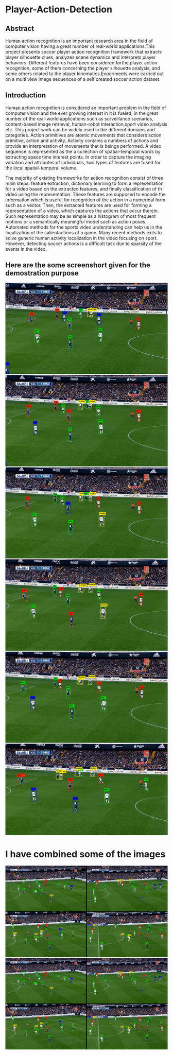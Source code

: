 # Player-Action-Detection
## Abstract 
Human action recognition is an important research area in the field of computer vision having a great number of real-world applications.This project presents soccer player action recognition framework that extracts player silhouette clues, analyzes scene dynamics and interprets player behaviors. Different features have been considered forthe player action recognition, some of them concerning the player silhouette analysis, and some others related to the player kinematics.Experiments were carried out on a multi view image sequences of a self created soccer action dataset.

## Introduction
 Human action recognition is considered an important problem in the field of computer vision and the ever growing interest in it is fueled, in the great number of the real-world applications such as surveillance scenarios, content-based image retrieval, human-robot interaction,sport video analysis etc. This project work can be widely used in the different domains and categories. Action primitives are atomic movements that considers action primitive, action and activity. Activity contains a numbers of actions and provide an interpretation of movements that is beings performed. A video sequence is represented as the a collection of spatial-temporal words by extracting space time interest points. In order to capture the imaging variation and attributes.of individuals, two types of features are fused for the local spatial-temporal volume.

The majority of existing frameworks for action recognition consist of three main steps: feature extraction, dictionary learning to form a representation for a video based on the extracted features, and finally classification of th video using the representation. These features are supposed to encode the information which is useful for recognition of the action in a numerical form such as a vector. Then, the extracted features are used for forming a representation of a video, which captures the actions that occur therein. Such representation may be as simple as a histogram of most frequent motions or a semantically meaningful model such as action poses. Automated methods for the sports video understanding can help us in the localization of the salientactions of a game. Many recent methods exits to solve generic human activity localization in the video focusing on sport. However, detecting soccer actions is a difficult task due to sparsity of the events in the video.

## Here are the some screenshort given for the demostration purpose
![](Frame1.png)
![](Frame2.png)
![](Frame3.png)
![](Frame4.png)
![](Frame5.png)
![](Frame6.png)

# I have combined some of the images
![](VDO_Frame-min.png)
![](VDO_Frame.png)
